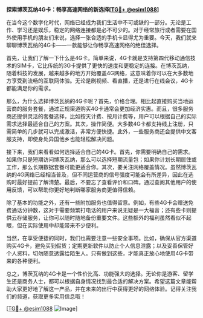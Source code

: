 **探索博茨瓦纳4G卡：畅享高速网络的新选择[[TG💪+ @esim1088](https://t.me/s/esim1088)]**

在当今这个数字化时代，网络已经成为我们生活中不可或缺的一部分。无论是工作、学习还是娱乐，稳定的网络连接都是必不可少的。对于经常旅行或者需要在国外使用手机的朋友们来说，选择一张合适的手机卡显得尤为重要。今天，我们就来聊聊博茨瓦纳的4G卡——一款能够让你畅享高速网络的绝佳选择。

首先，让我们了解一下什么是4G卡。简单来说，4G卡就是支持第四代移动通信技术的SIM卡，它比传统的3G卡提供了更快的速度和更稳定的连接。在博茨瓦纳，随着科技的发展，越来越多的地方开始覆盖4G网络，这意味着你可以在大多数地方享受到流畅的互联网体验。无论是刷视频、看直播，还是进行在线会议，4G卡都能满足你的需求。

那么，为什么选择博茨瓦纳的4G卡呢？首先，价格合理。相比起直接购买当地运营商的服务套餐，通过正规渠道购买4G卡通常会更加经济实惠。而且，很多服务商还提供灵活的套餐选择，比如按天计费、按月计费等，用户可以根据自己的实际需求选择最适合自己的方案。其次，操作简便。大多数4G卡都支持线上注册，只需简单的几步就可以完成激活，非常方便快捷。此外，一些服务商还会提供中文客服支持，即使身处异国他乡也能轻松解决问题。

接下来，我们来看看如何选择适合自己的4G卡。首先，你需要明确自己的需求。如果你只是短期访问博茨瓦纳，那么可以选择短期流量包；如果你计划长期居住或工作，那么长期数据套餐可能更适合你。其次，要关注网络覆盖情况。虽然博茨瓦纳的4G网络已经相当普及，但不同运营商的信号强度可能会有所差异，因此在选购时最好提前了解清楚。最后，不要忘了查看评价和口碑。通过查阅其他用户的使用反馈，可以帮助你更好地判断哪家服务商更值得信赖。

除了基本的功能之外，还有一些附加服务也值得留意。例如，有些4G卡会赠送免费通话分钟数，这对于需要频繁打电话的用户来说无疑是一大福音；还有些卡则提供云存储服务，让你可以随时随地备份重要文件。这些额外的福利虽然看似不起眼，但在实际使用中却能带来不少便利。

当然，在享受便捷的同时，我们也需要注意一些安全事项。比如，确保从官方渠道购买4G卡，避免买到假货；定期更新软件以防止个人信息泄露；以及妥善保管好个人资料，切勿随意透露给陌生人。只有做到这些，才能真正放心地使用4G卡带来的各种便利。

总之，博茨瓦纳的4G卡是一个性价比高、功能强大的选择。无论你是游客、留学生还是商务人士，都可以根据自身情况找到最合适的解决方案。希望这篇文章能帮助大家更好地了解这一产品，并在未来的出行中获得更好的网络体验。记得关注我们的频道，获取更多实用信息哦！

[[TG💪+ @esim1088](https://t.me/s/esim1088) ![Image](https://i.postimg.cc/4NQfJmqS/Snipaste-2025-05-13-00-14-12.png)]